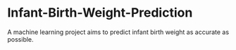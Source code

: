 # Infant-Birth-Weight-Prediction
A machine learning project aims to predict infant birth weight as accurate as possible.
